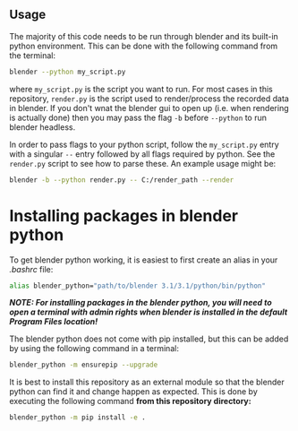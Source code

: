 ## Usage
The majority of this code needs to be run through blender and its built-in python environment. This can be done with the following command from the terminal:

```bash
blender --python my_script.py
```

where `my_script.py` is the script you want to run. For most cases in this repository, `render.py` is the script used to render/process the recorded data in blender.
If you don't wnat the blender gui to open up (i.e. when rendering is actually done) then you may pass the flag `-b` before `--python` to run blender headless.

In order to pass flags to your python script, follow the `my_script.py` entry with a singular `--` entry followed by all flags required by python. See the `render.py`
 script to see how to parse these. An example usage might be:
 ```bash
 blender -b --python render.py -- C:/render_path --render
 ```

# Installing packages in blender python
To get blender python working, it is easiest to first create an alias in your *.bashrc* file:

```bash
alias blender_python="path/to/blender 3.1/3.1/python/bin/python"
```
***NOTE: For installing packages in the blender python, you will need to open a terminal with admin rights when blender is installed in the default Program Files location!***

The blender python does not come with pip installed, but this can be added by using the following command in a terminal:
```bash
blender_python -m ensurepip --upgrade
```

It is best to install this repository as an external module so that the blender python can find it and change happen as expected. This is done by executing the following
command **from this repository directory:**
```bash
blender_python -m pip install -e .
```
